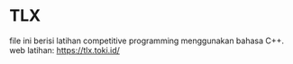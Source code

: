 # TLX
file ini berisi latihan competitive programming menggunakan bahasa C++.  
web latihan: https://tlx.toki.id/
